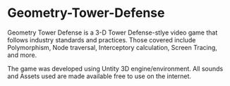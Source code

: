 # Geometry-Tower-Defense

Geometry Tower Defense is a 3-D Tower Defense-stlye video game that follows industry standards and practices. Those covered include Polymorphism, Node traversal, Interceptory calculation, Screen Tracing, and more.

The game was developed using Untity 3D engine/environment. All sounds and Assets used are made available free to use on the internet.
